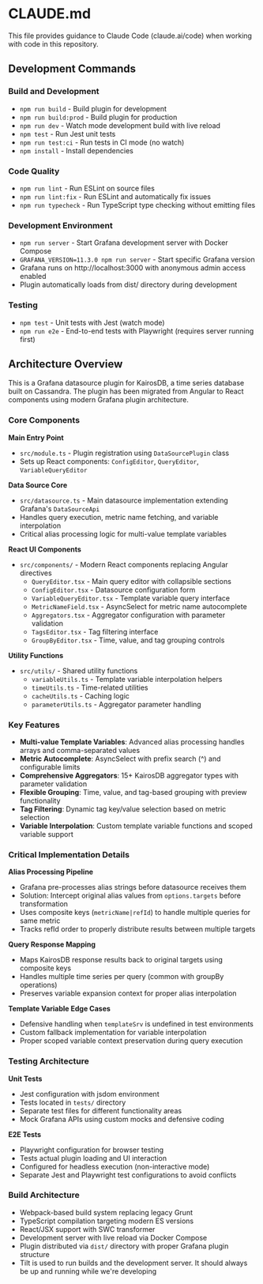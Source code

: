 # CLAUDE.md

This file provides guidance to Claude Code (claude.ai/code) when working with code in this repository.

## Development Commands

### Build and Development

- `npm run build` - Build plugin for development
- `npm run build:prod` - Build plugin for production
- `npm run dev` - Watch mode development build with live reload
- `npm test` - Run Jest unit tests
- `npm run test:ci` - Run tests in CI mode (no watch)
- `npm install` - Install dependencies

### Code Quality

- `npm run lint` - Run ESLint on source files
- `npm run lint:fix` - Run ESLint and automatically fix issues
- `npm run typecheck` - Run TypeScript type checking without emitting files

### Development Environment

- `npm run server` - Start Grafana development server with Docker Compose
- `GRAFANA_VERSION=11.3.0 npm run server` - Start specific Grafana version
- Grafana runs on http://localhost:3000 with anonymous admin access enabled
- Plugin automatically loads from dist/ directory during development

### Testing

- `npm test` - Unit tests with Jest (watch mode)
- `npm run e2e` - End-to-end tests with Playwright (requires server running first)

## Architecture Overview

This is a Grafana datasource plugin for KairosDB, a time series database built on Cassandra. The plugin has been migrated from Angular to React components using modern Grafana plugin architecture.

### Core Components

**Main Entry Point**

- `src/module.ts` - Plugin registration using `DataSourcePlugin` class
- Sets up React components: `ConfigEditor`, `QueryEditor`, `VariableQueryEditor`

**Data Source Core**

- `src/datasource.ts` - Main datasource implementation extending Grafana's `DataSourceApi`
- Handles query execution, metric name fetching, and variable interpolation
- Critical alias processing logic for multi-value template variables

**React UI Components**

- `src/components/` - Modern React components replacing Angular directives
  - `QueryEditor.tsx` - Main query editor with collapsible sections
  - `ConfigEditor.tsx` - Datasource configuration form
  - `VariableQueryEditor.tsx` - Template variable query interface
  - `MetricNameField.tsx` - AsyncSelect for metric name autocomplete
  - `Aggregators.tsx` - Aggregator configuration with parameter validation
  - `TagsEditor.tsx` - Tag filtering interface
  - `GroupByEditor.tsx` - Time, value, and tag grouping controls

**Utility Functions**

- `src/utils/` - Shared utility functions
  - `variableUtils.ts` - Template variable interpolation helpers
  - `timeUtils.ts` - Time-related utilities
  - `cacheUtils.ts` - Caching logic
  - `parameterUtils.ts` - Aggregator parameter handling

### Key Features

- **Multi-value Template Variables**: Advanced alias processing handles arrays and comma-separated values
- **Metric Autocomplete**: AsyncSelect with prefix search (^) and configurable limits
- **Comprehensive Aggregators**: 15+ KairosDB aggregator types with parameter validation
- **Flexible Grouping**: Time, value, and tag-based grouping with preview functionality
- **Tag Filtering**: Dynamic tag key/value selection based on metric selection
- **Variable Interpolation**: Custom template variable functions and scoped variable support

### Critical Implementation Details

**Alias Processing Pipeline**

- Grafana pre-processes alias strings before datasource receives them
- Solution: Intercept original alias values from `options.targets` before transformation
- Uses composite keys (`metricName|refId`) to handle multiple queries for same metric
- Tracks refId order to properly distribute results between multiple targets

**Query Response Mapping**

- Maps KairosDB response results back to original targets using composite keys
- Handles multiple time series per query (common with groupBy operations)
- Preserves variable expansion context for proper alias interpolation

**Template Variable Edge Cases**

- Defensive handling when `templateSrv` is undefined in test environments
- Custom fallback implementation for variable interpolation
- Proper scoped variable context preservation during query execution

### Testing Architecture

**Unit Tests**

- Jest configuration with jsdom environment
- Tests located in `tests/` directory
- Separate test files for different functionality areas
- Mock Grafana APIs using custom mocks and defensive coding

**E2E Tests**

- Playwright configuration for browser testing
- Tests actual plugin loading and UI interaction
- Configured for headless execution (non-interactive mode)
- Separate Jest and Playwright test configurations to avoid conflicts

### Build Architecture

- Webpack-based build system replacing legacy Grunt
- TypeScript compilation targeting modern ES versions
- React/JSX support with SWC transformer
- Development server with live reload via Docker Compose
- Plugin distributed via `dist/` directory with proper Grafana plugin structure
- Tilt is used to run builds and the development server. It should always be up and running while we're developing
